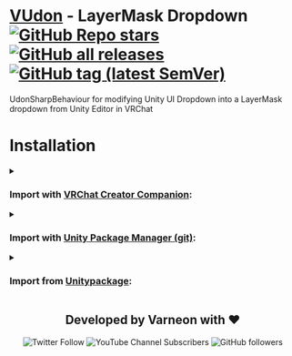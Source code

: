<div>

# [VUdon](https://github.com/Varneon/VUdon) - LayerMask Dropdown [![GitHub Repo stars](https://img.shields.io/github/stars/Varneon/VUdon-LayerMaskDropdown?style=flat&label=Stars)](https://github.com/Varneon/VUdon-LayerMaskDropdown/stargazers) [![GitHub all releases](https://img.shields.io/github/downloads/Varneon/VUdon-LayerMaskDropdown/total?color=blue&label=Downloads&style=flat)](https://github.com/Varneon/VUdon-LayerMaskDropdown/releases) [![GitHub tag (latest SemVer)](https://img.shields.io/github/v/tag/Varneon/VUdon-LayerMaskDropdown?color=blue&label=Release&sort=semver&style=flat)](https://github.com/Varneon/VUdon-LayerMaskDropdown/releases/latest)

</div>

UdonSharpBehaviour for modifying Unity UI Dropdown into a LayerMask dropdown from Unity Editor in VRChat

# Installation

<details><summary>

### Import with [VRChat Creator Companion](https://vcc.docs.vrchat.com/vpm/packages#user-packages):</summary>

> 1. Download `com.varneon.vudon.repository-template.zip` from [here](https://github.com/Varneon/Repository-Template-VUdon/releases/latest)
> 2. Unpack the .zip somewhere
> 3. In VRChat Creator Companion, navigate to `Settings` > `User Packages` > `Add`
> 4. Navigate to the unpacked folder, `com.varneon.vudon.repository-template` and click `Select Folder`
> 5. `VUdon - Repository Template` should now be visible under `Local User Packages` in the project view in VRChat Creator Companion
> 6. Click `Add`

</details><details><summary>

### Import with [Unity Package Manager (git)](https://docs.unity3d.com/2019.4/Documentation/Manual/upm-ui-giturl.html):</summary>

> 1. In the Unity toolbar, select `Window` > `Package Manager` > `[+]` > `Add package from git URL...` 
> 2. Copy and paste the following link into the URL input field: <pre lang="md">https://github.com/Varneon/Repository-Template-VUdon.git?path=/Packages/com.varneon.vudon.repository-template</pre>

</details><details><summary>

### Import from [Unitypackage](https://docs.unity3d.com/2019.4/Documentation/Manual/AssetPackagesImport.html):</summary>

> 1. Download latest `com.varneon.vudon.repository-template.unitypackage` from [here](https://github.com/Varneon/Repository-Template-VUdon/releases/latest)
> 2. Import the downloaded .unitypackage into your Unity project

</details>

<div align="center">

## Developed by Varneon with :hearts:

![Twitter Follow](https://img.shields.io/twitter/follow/Varneon?color=%231c9cea&label=%40Varneon&logo=Twitter&style=for-the-badge)
![YouTube Channel Subscribers](https://img.shields.io/youtube/channel/subscribers/UCKTxeXy7gyaxr-YA9qGWOYg?color=%23FF0000&label=Varneon&logo=YouTube&style=for-the-badge)
![GitHub followers](https://img.shields.io/github/followers/Varneon?color=%23303030&label=Varneon&logo=GitHub&style=for-the-badge)

</div>
